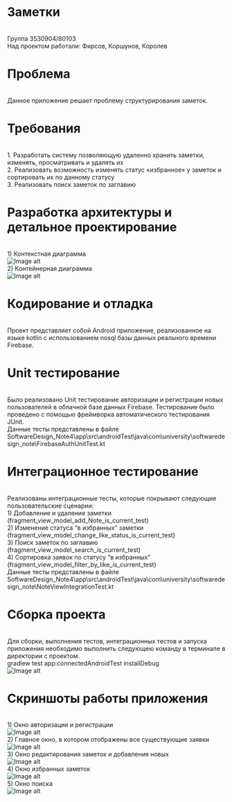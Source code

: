 # Заметки
<br /> Группа 3530904/80103 <br /> Над проектом работали: Фирсов, Коршунов, Королев
# Проблема
<br /> Данное приложение решает проблему структурирования заметок.

# Требования
<br />1.	Разработать систему позволяющую удаленно хранить заметки, изменять, просматривать и удалять их
<br />2.	Реализовать возможность изменять статус «избранное» у заметок и сортировать их по данному статусу
<br />3.	Реализовать поиск заметок по заглавию

# Разработка архитектуры и детальное проектирование
<br />1)	Контекстная диаграмма
<br /> ![Image alt](https://github.com/daniilxt/SoftwareDesign_Note/img/contextDiag.png)
<br />2)	Контейнерная диаграмма
<br /> ![Image alt](https://github.com/daniilxt/SoftwareDesign_Note/img/containerDiag.png)

# Кодирование и отладка
<br />Проект представляет собой Android приложение, реализованное на языке kotlin с использованием nosql базы данных реального времени Firebase.

# Unit тестирование
<br />Было реализовано Unit тестирование авторизации и регистрации новых пользователей в облачной базе данных Firebase. Тестирование было проведено с помощью фреймворка автоматического тестирования JUnit.
<br />Данные тесты представлены в файле SoftwareDesign_Note4\app\src\androidTest\java\com\university\softwaredesign_note\FirebaseAuthUnitTest.kt

# Интеграционное тестирование
<br />Реализованы интеграционные тесты, которые покрывают следующие пользовательские сценарии:
<br />1)	Добавление и удаление заметки (fragment_view_model_add_Note_is_current_test)
<br />2)	Изменение статуса “в избранных” заметки (fragment_view_model_change_like_status_is_current_test)
<br />3)	Поиск заметок по заглавию (fragment_view_model_search_is_current_test)
<br />4)	Сортировка заявок по статусу “в избранных” (fragment_view_model_filter_by_like_is_current_test)
<br />Данные тесты представлены в файле SoftwareDesign_Note4\app\src\androidTest\java\com\university\softwaredesign_note\NoteViewIntegrationTest.kt

# Сборка проекта
<br />Для сборки, выполнения тестов, интеграционных тестов и запуска приложения необходимо выполнить следующею команду в терминале в директории с проектом.
<br />gradlew test app:connectedAndroidTest installDebug
<br /> ![Image alt](https://github.com/daniilxt/SoftwareDesign_Note/img/build.png)

# Скриншоты работы приложения
<br /> 1)	Окно авторизации и регистрации
<br /> ![Image alt](https://github.com/daniilxt/SoftwareDesign_Note/img/auth.png)
<br /> 2)	Главное окно, в котором отображены все существующие заявки 
<br /> ![Image alt](https://github.com/daniilxt/SoftwareDesign_Note/img/main.png)
<br /> 3)	Окно редактирования заметок и добавления новых
<br /> ![Image alt](https://github.com/daniilxt/SoftwareDesign_Note/img/edit.png)
<br /> 4)	Окно избранных заметок
<br /> ![Image alt](https://github.com/daniilxt/SoftwareDesign_Note/img/liked.png)
<br /> 5)	Окно поиска
<br /> ![Image alt](https://github.com/daniilxt/SoftwareDesign_Note/img/search.png)
